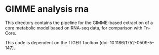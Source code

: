 # GIMME analysis rna

This directory contains the pipeline for the GIMME-based extraction of a core metabolic model based on RNA-seq data, for comparison with Tn-Core.

This code is dependent on the TIGER Toolbox (doi:  10.1186/1752-0509-5-147). 
